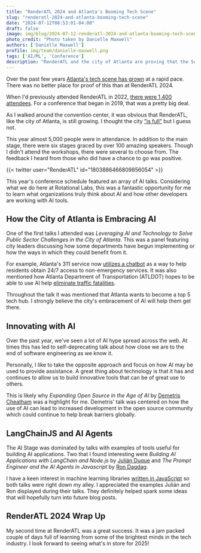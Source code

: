 ```yaml
---
title: "RenderATL 2024 and Atlanta's Booming Tech Scene"
slug: "renderatl-2024-and-atlanta-booming-tech-scene"
date: "2024-07-12T08:53:01-04:00"
draft: false
image: img/blog/2024-07-12-renderatl-2024-and-atlanta-booming-tech-scene/render-atl.webp
photo_credit: "Photo taken by Danielle Maxwell"
authors: ['Danielle Maxwell']
profile: img/team/danielle-maxwell.png
tags: ['AI/ML', 'Conference']
description: "RenderATL and the city of Atlanta are proving that the South's tech scene has something to say."
---
```


Over the past few years [Atlanta's tech scene has grown](https://www.bizjournals.com/atlanta/news/2022/10/28/5-trends-in-atlanta-s-growing-tech-scene.html) at a rapid pace. There was no better place for proof of this than at RenderATL 2024.

<!--more-->
When I'd previously attended RenderATL in 2022, [there were 1,400 attendees](https://x.com/RenderATL/status/1535341544923865090). For a conference that began in 2019, that was a pretty big deal.

As I walked around the convention center, it was obvious that RenderATL, like the city of Atlanta, is still growing. I thought the city ["is full"](https://www.11alive.com/article/news/local/atlanta-major-population-jump-census-data/85-11e42b68-f528-45c1-873a-e0948b5e9dfd) but I guess not. 

This year almost 5,000 people were in attendance. In addition to the main stage, there were six stages graced by over 100 amazing speakers. Though I didn't attend the workshops, there were several to choose from. The feedback I heard from those who did have a chance to go was positive.

{{< twitter user="RenderATL" id="1803886466809856054" >}}

This year's conference schedule featured an array of AI talks. Considering what we do here at Rotational Labs, this was a fantastic opportunity for me to learn what organizations truly think about AI and how other developers are working with AI tools.

## How the City of Atlanta is Embracing AI
One of the first talks I attended was *Leveraging AI and Technology to Solve Public Sector Challenges in the City of Atlanta*. This was a panel featuring city leaders discussing how some departments have begun implementing or how the ways in which they could benefit from it.

For example, Atlanta's 311 service now [utilizes a chatbot](https://www.atlantaga.gov/government/departments/customer-service-atl311/atl311-chatbot) as a way to help residents obtain 24/7 access to non-emergency services. It was also mentioned how Atlanta Department of Transportation (ATLDOT) hopes to be able to use AI help [eliminate traffic fatalities](https://atldot.atlantaga.gov/programs/vision-zero#:~:text=Administered%20by%20Atlanta%20Department%20of,management%2C%20and%20other%20proven%20strategies.).

Throughout the talk it was mentioned that Atlanta wants to become a top 5 tech hub. I strongly believe the city's embracement of AI will help them get there.

## Innovating with AI
Over the past year, we've seen a lot of AI hype spread across the web. At times this has led to self-deprecating talk about how close we are to the end of software engineering as we know it.

Personally, I like to take the opposite approach and focus on how AI may be used to provide assistance. A great thing about technology is that it has and continues to allow us to build innovative tools that can be of great use to others.  

This is likely why *Expanding Open Source in the Age of AI* by [Demetris Cheatham](https://x.com/dwcheatham) was a highlight for me. Demetris' talk was centered on how the use of AI can lead to increased development in the open source community which could continue to help break barriers globally.

## LangChainJS and AI Agents
The AI Stage was dominated by talks with examples of tools useful for building AI applications. Two that I found interesting were *Building AI Applications with LangChain and Node.js* by [Julián Duque](https://twitter.com/julian_duque) and *The Prompt Engineer and the AI Agents in Javascript* by [Ron Dagdag](https://twitter.com/rondagdag).

I have a keen interest in machine learning libraries [written in JavaScript](/5-javascript-libraries-to-use-for-machine-learning/) so both talks were right down my alley. I appreciated the examples Julián and Ron displayed during their talks. They definitely helped spark some ideas that will hopefully turn into future blog posts.


## RenderATL 2024 Wrap Up
My second time at RenderATL was a great success. It was a jam packed couple of days full of learning from some of the brightest minds in the tech industry. I look forward to seeing what's in store for 2025!